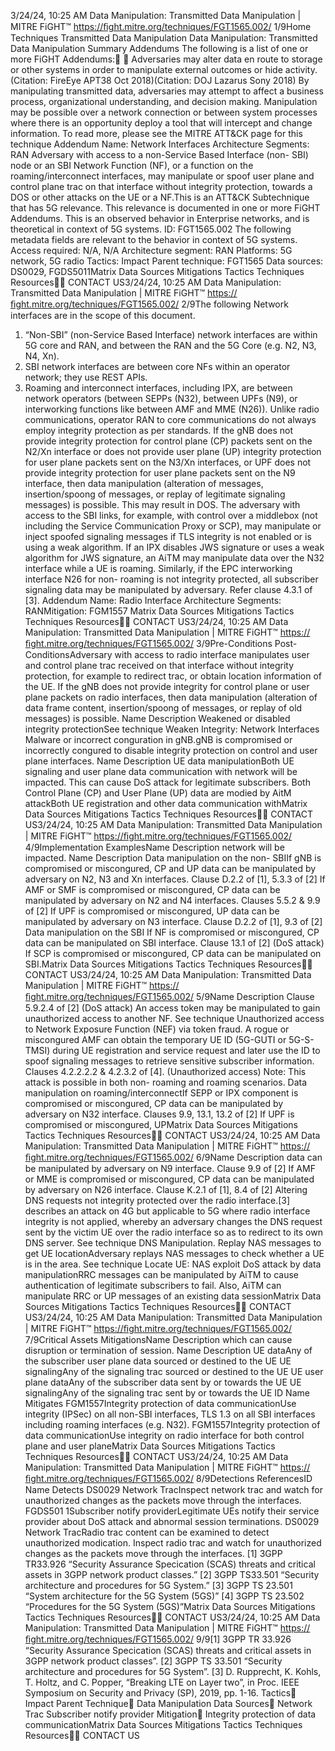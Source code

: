 3/24/24, 10:25 AM Data Manipulation: Transmitted Data Manipulation | MITRE FiGHT™
https://ﬁght.mitre.org/techniques/FGT1565.002/ 1/9Home Techniques Transmitted Data Manipulation
Data Manipulation: Transmitted
Data Manipulation
Summary
Addendums
The following is a list of one or more FiGHT Addendums:󰅂 󰅂
Adversaries may alter data en route to storage or other
systems in order to manipulate external outcomes or hide
activity.(Citation: FireEye APT38 Oct 2018)(Citation: DOJ
Lazarus Sony 2018) By manipulating transmitted data,
adversaries may attempt to affect a business process,
organizational understanding, and decision making.
Manipulation may be possible over a network connection or
between system processes where there is an opportunity
deploy a tool that will intercept and change information. To
read more, please see the MITRE ATT&CK page for this
technique
Addendum Name: Network Interfaces
Architecture Segments: RAN
Adversary with access to a non-Service Based Interface (non-
SBI) node or an SBI Network Function (NF), or a function on
the roaming/interconnect interfaces, may manipulate or spoof
user plane and control plane tra c on that interface without
integrity protection, towards a DOS or other attacks on the UE
or a NF.This is an ATT&CK
Subtechnique that has 5G
relevance. This relevance is
documented in one or more
FiGHT Addendums.
This is an observed behavior
in Enterprise networks, and is
theoretical in context of 5G
systems.
ID: FGT1565.002
The following metadata
fields are relevant to the
behavior in context of 5G
systems.
Access required: N/A, N/A
Architecture segment: RAN
Platforms: 5G network, 5G
radio
Tactics: Impact
Parent technique: FGT1565
Data sources: DS0029,
FGDS5011Matrix Data Sources Mitigations Tactics Techniques Resources󰍝󰇙
CONTACT US3/24/24, 10:25 AM Data Manipulation: Transmitted Data Manipulation | MITRE FiGHT™
https://ﬁght.mitre.org/techniques/FGT1565.002/ 2/9The following Network interfaces are in the scope of this
document.
1. “Non-SBI” (non-Service Based Interface) network interfaces
are within 5G core and RAN, and between the RAN and the
5G Core (e.g. N2, N3, N4, Xn).
2. SBI network interfaces are between core NFs within an
operator network; they use REST APIs.
3. Roaming and interconnect interfaces, including IPX, are
between network operators (between SEPPs (N32),
between UPFs (N9), or interworking functions like between
AMF and MME (N26)).
Unlike radio communications, operator RAN to core
communications do not always employ integrity protection as
per standards. If the gNB does not provide integrity protection
for control plane (CP) packets sent on the N2/Xn interface or
does not provide user plane (UP) integrity protection for user
plane packets sent on the N3/Xn interfaces, or UPF does not
provide integrity protection for user plane packets sent on the
N9 interface, then data manipulation (alteration of messages,
insertion/spoo ng of messages, or replay of legitimate
signaling messages) is possible. This may result in DOS.
The adversary with access to the SBI links, for example, with
control over a middlebox (not including the Service
Communication Proxy or SCP), may manipulate or inject
spoofed signaling messages if TLS integrity is not enabled or
is using a weak algorithm.
If an IPX disables JWS signature or uses a weak algorithm for
JWS signature, an AiTM may manipulate data over the N32
interface while a UE is roaming.
Similarly, if the EPC interworking interface N26 for non-
roaming is not integrity protected, all subscriber signaling
data may be manipulated by adversary. Refer clause 4.3.1 of
[3].
Addendum Name: Radio Interface
Architecture Segments: RANMitigation: FGM1557
Matrix Data Sources Mitigations Tactics Techniques Resources󰍝󰇙
CONTACT US3/24/24, 10:25 AM Data Manipulation: Transmitted Data Manipulation | MITRE FiGHT™
https://ﬁght.mitre.org/techniques/FGT1565.002/ 3/9Pre-Conditions
Post-ConditionsAdversary with access to radio interface manipulates user and
control plane tra c received on that interface without integrity
protection, for example to redirect tra c, or obtain location
information of the UE.
If the gNB does not provide integrity for control plane or user
plane packets on radio interfaces, then data manipulation
(alteration of data frame content, insertion/spoo ng of
messages, or replay of old messages) is possible.
Name Description
Weakened or disabled integrity
protectionSee technique Weaken
Integrity: Network
Interfaces
Malware or incorrect
con guration in gNB.gNB is compromised or
incorrectly con gured to
disable integrity
protection on control
and user plane
interfaces.
Name Description
UE data manipulationBoth UE signaling and
user plane data
communication with
network will be
impacted. This can
cause DoS attack for
legitimate subscribers.
Both Control Plane (CP) and User
Plane (UP) data are modi ed by
AitM attackBoth UE registration
and other data
communication withMatrix Data Sources Mitigations Tactics Techniques Resources󰍝󰇙
CONTACT US3/24/24, 10:25 AM Data Manipulation: Transmitted Data Manipulation | MITRE FiGHT™
https://ﬁght.mitre.org/techniques/FGT1565.002/ 4/9Implementation ExamplesName Description
network will be
impacted.
Name Description
Data manipulation on the non-
SBIIf gNB is compromised
or miscon gured, CP
and UP data can be
manipulated by
adversary on N2, N3
and Xn interfaces.
Clause D.2.2 of [1], 5.3.3
of [2]
If AMF or SMF is
compromised or
miscon gured, CP data
can be manipulated by
adversary on N2 and N4
interfaces. Clauses
5.5.2 & 9.9 of [2]
If UPF is compromised
or miscon gured, UP
data can be
manipulated by
adversary on N3
interface. Clause D.2.2
of [1], 9.3 of [2]
Data manipulation on the SBI If NF is compromised or
miscon gured, CP data
can be manipulated on
SBI interface. Clause
13.1 of [2] (DoS attack)
If SCP is compromised
or miscon gured, CP
data can be
manipulated on SBI.Matrix Data Sources Mitigations Tactics Techniques Resources󰍝󰇙
CONTACT US3/24/24, 10:25 AM Data Manipulation: Transmitted Data Manipulation | MITRE FiGHT™
https://ﬁght.mitre.org/techniques/FGT1565.002/ 5/9Name Description
Clause 5.9.2.4 of [2]
(DoS attack)
An access token may
be manipulated to gain
unauthorized access to
another NF. See
technique Unauthorized
access to Network
Exposure Function
(NEF) via token fraud.
A rogue or
miscon gured AMF can
obtain the temporary UE
ID (5G-GUTI or 5G-S-
TMSI) during UE
registration and service
request and later use
the ID to spoof
signaling messages to
retrieve sensitive
subscriber information.
Clauses 4.2.2.2.2 &
4.2.3.2 of [4].
(Unauthorized access)
Note: This attack is
possible in both non-
roaming and roaming
scenarios.
Data manipulation on
roaming/interconnectIf SEPP or IPX
component is
compromised or
miscon gured, CP data
can be manipulated by
adversary on N32
interface. Clauses 9.9,
13.1, 13.2 of [2]
If UPF is compromised
or miscon gured, UPMatrix Data Sources Mitigations Tactics Techniques Resources󰍝󰇙
CONTACT US3/24/24, 10:25 AM Data Manipulation: Transmitted Data Manipulation | MITRE FiGHT™
https://ﬁght.mitre.org/techniques/FGT1565.002/ 6/9Name Description
data can be
manipulated by
adversary on N9
interface. Clause 9.9 of
[2]
If AMF or MME is
compromised or
miscon gured, CP data
can be manipulated by
adversary on N26
interface. Clause K.2.1
of [1], 8.4 of [2]
Altering DNS requests not
integrity protected over the radio
interface.[3] describes an attack
on 4G but applicable to
5G where radio
interface integrity is not
applied, whereby an
adversary changes the
DNS request sent by the
victim UE over the radio
interface so as to
redirect to its own DNS
server. See technique
DNS Manipulation.
Replay NAS messages to get UE
locationAdversary replays NAS
messages to check
whether a UE is in the
area. See technique
Locate UE: NAS exploit
DoS attack by data manipulationRRC messages can be
manipulated by AiTM to
cause authentication of
legitimate subscribers
to fail. Also, AiTM can
manipulate RRC or UP
messages of an
existing data sessionMatrix Data Sources Mitigations Tactics Techniques Resources󰍝󰇙
CONTACT US3/24/24, 10:25 AM Data Manipulation: Transmitted Data Manipulation | MITRE FiGHT™
https://ﬁght.mitre.org/techniques/FGT1565.002/ 7/9Critical Assets
MitigationsName Description
which can cause
disruption or
termination of session.
Name Description
UE dataAny of the subscriber
user plane data sourced
or destined to the UE
UE signalingAny of the signaling
tra c sourced or
destined to the UE
UE user plane dataAny of the subscriber
data sent by or towards
the UE
UE signalingAny of the signaling
tra c sent by or
towards the UE
ID Name Mitigates
FGM1557Integrity protection
of data
communicationUse integrity (IPSec) on
all non-SBI interfaces,
TLS 1.3 on all SBI
interfaces including
roaming interfaces (e.g.
N32).
FGM1557Integrity protection
of data
communicationUse integrity on radio
interface for both
control plane and user
planeMatrix Data Sources Mitigations Tactics Techniques Resources󰍝󰇙
CONTACT US3/24/24, 10:25 AM Data Manipulation: Transmitted Data Manipulation | MITRE FiGHT™
https://ﬁght.mitre.org/techniques/FGT1565.002/ 8/9Detections
ReferencesID Name Detects
DS0029 Network Tra cInspect network tra c
and watch for
unauthorized changes
as the packets move
through the interfaces.
FGDS501
1Subscriber notify
providerLegitimate UEs notify
their service provider
about DoS attack and
abnormal session
terminations.
DS0029 Network Tra cRadio tra c content
can be examined to
detect unauthorized
modi cation. Inspect
radio tra c and watch
for unauthorized
changes as the packets
move through the
interfaces.
[1] 3GPP TR33.926 “Security Assurance Speci cation (SCAS)
threats and critical assets in 3GPP network product classes.”
[2] 3GPP TS33.501 “Security architecture and procedures for
5G System.”
[3] 3GPP TS 23.501 “System architecture for the 5G System
(5GS)”
[4] 3GPP TS 23.502 “Procedures for the 5G System (5GS)”Matrix Data Sources Mitigations Tactics Techniques Resources󰍝󰇙
CONTACT US3/24/24, 10:25 AM Data Manipulation: Transmitted Data Manipulation | MITRE FiGHT™
https://ﬁght.mitre.org/techniques/FGT1565.002/ 9/9[1] 3GPP TR 33.926 “Security Assurance Speci cation (SCAS)
threats and critical assets in 3GPP network product classes”.
[2] 3GPP TS 33.501 “Security architecture and procedures for
5G System”.
[3] D. Rupprecht, K. Kohls, T. Holtz, and C. Popper, “Breaking
LTE on Layer two”, in Proc. IEEE Symposium on Security and
Privacy (SP), 2019, pp. 1-16.
Tactics󰅀
Impact
Parent Technique󰅀
Data Manipulation
Data Sources󰅀
Network Tra c
Subscriber notify provider
Mitigation󰅀
Integrity protection of data communicationMatrix Data Sources Mitigations Tactics Techniques Resources󰍝󰇙
CONTACT US